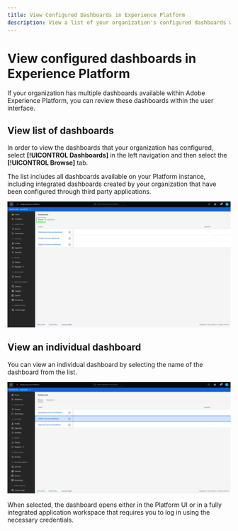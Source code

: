 ```yaml
---
title: View Configured Dashboards in Experience Platform
description: View a list of your organization's configured dashboards within the Experience Platform UI.
---
```


# View configured dashboards in Experience Platform

If your organization has multiple dashboards available within Adobe Experience Platform, you can review these dashboards within the user interface.

## View list of dashboards

In order to view the dashboards that your organization has configured, select **[!UICONTROL Dashboards]** in the left navigation and then select the **[!UICONTROL Browse]** tab.

The list includes all dashboards available on your Platform instance, including integrated dashboards created by your organization that have been configured through third party applications.

![The Browse tab within the dashboards section of the UI.](./images/inventory/browse-tab.png)

## View an individual dashboard

You can view an individual dashboard by selecting the name of the dashboard from the list.

![Browse tab with a name of a dashboard highlighted.](./images/inventory/dashboard-name.png)

When selected, the dashboard opens either in the Platform UI or in a fully integrated application workspace that requires you to log in using the necessary credentials.

